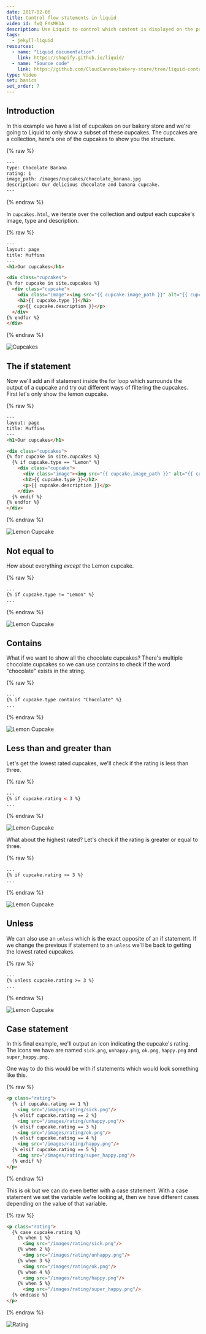 ```yaml
---
date: 2017-02-06
title: Control flow statements in liquid
video_id: fxQ_FYsMK1A
description: Use Liquid to control which content is displayed on the page
tags:
  - jekyll-liquid
resources:
  - name: "Liquid documentation"
    link: https://shopify.github.io/liquid/
  - name: "Source code"
    link: https://github.com/CloudCannon/bakery-store/tree/liquid-control-flow
type: Video
set: basics
set_order: 7
---
```

## Introduction
In this example we have a list of cupcakes on our bakery store and we're going to Liquid to only show a subset of these cupcakes. The cupcakes are a collection, here's one of the cupcakes to show you the structure.

{% raw %}
~~~html
---
type: Chocolate Banana
rating: 1
image_path: /images/cupcakes/chocolate_banana.jpg
description: Our delicious chocolate and banana cupcake.
---
~~~
{% endraw %}


In `cupcakes.html`, we iterate over the collection and output each cupcake's image, type and description.

{% raw %}
~~~html
---
layout: page
title: Muffins
---
<h1>Our cupcakes</h1>

<div class="cupcakes">
{% for cupcake in site.cupcakes %}
  <div class="cupcake">
    <div class="image"><img src="{{ cupcake.image_path }}" alt="{{ cupcake.type }}" /></div>
    <h2>{{ cupcake.type }}</h2>
    <p>{{ cupcake.description }}</p>
  </div>
{% endfor %}
</div>
~~~
{% endraw %}

![Cupcakes](/images/tutorials/control-flow-statements/cupcakes.png)

## The if statement

Now we'll add an if statement inside the for loop which surrounds the output of a cupcake and try out different ways of filtering the cupcakes. First let's only show the lemon cupcake.

{% raw %}
~~~html
---
layout: page
title: Muffins
---
<h1>Our cupcakes</h1>

<div class="cupcakes">
{% for cupcake in site.cupcakes %}
  {% if cupcake.type == "Lemon" %}
    <div class="cupcake">
      <div class="image"><img src="{{ cupcake.image_path }}" alt="{{ cupcake.type }}" /></div>
      <h2>{{ cupcake.type }}</h2>
      <p>{{ cupcake.description }}</p>
    </div>
  {% endif %}
{% endfor %}
</div>
~~~
{% endraw %}

![Lemon Cupcake](/images/tutorials/control-flow-statements/lemon.png)

## Not equal to

How about everything *except* the Lemon cupcake.

{% raw %}
~~~html
...
{% if cupcake.type != "Lemon" %}
...
~~~
{% endraw %}

![Lemon Cupcake](/images/tutorials/control-flow-statements/not-lemon.png)

## Contains

What if we want to show all the chocolate cupcakes? There's multiple chocolate cupcakes so we can use contains to check if the word "chocolate" exists in the string.

{% raw %}
~~~html
...
{% if cupcake.type contains "Chocolate" %}
...
~~~
{% endraw %}

![Lemon Cupcake](/images/tutorials/control-flow-statements/chocolate.png)

## Less than and greater than

Let's get the lowest rated cupcakes, we'll check if the rating is less than three.

{% raw %}
~~~html
...
{% if cupcake.rating < 3 %}
...
~~~
{% endraw %}

![Lemon Cupcake](/images/tutorials/control-flow-statements/less-than.png)

What about the highest rated? Let's check if the rating is greater or equal to three.

{% raw %}
~~~html
...
{% if cupcake.rating >= 3 %}
...
~~~
{% endraw %}

![Lemon Cupcake](/images/tutorials/control-flow-statements/greater-than.png)

## Unless

We can also use an `unless` which is the exact opposite of an if statement. If we change the previous if statement to an `unless` we'll be back to getting the lowest rated cupcakes.

{% raw %}
~~~html
...
{% unless cupcake.rating >= 3 %}
...
~~~
{% endraw %}

![Lemon Cupcake](/images/tutorials/control-flow-statements/less-than.png)

## Case statement

In this final example, we'll output an icon indicating the cupcake's rating. The icons we have are named `sick.png`, `unhappy.png`, `ok.png`, `happy.png` and `super_happy.png`.

One way to do this would be with if statements which would look something like this.

{% raw %}
~~~html
<p class="rating">
  {% if cupcake.rating == 1 %}
    <img src="/images/rating/sick.png"/>
  {% elsif cupcake.rating == 2 %}
    <img src="/images/rating/unhappy.png"/>
  {% elsif cupcake.rating == 3 %}
    <img src="/images/rating/ok.png"/>
  {% elsif cupcake.rating == 4 %}
    <img src="/images/rating/happy.png"/>
  {% elsif cupcake.rating == 5 %}
    <img src="/images/rating/super_happy.png"/>
  {% endif %}
</p>
~~~
{% endraw %}


This is ok but we can do even better with a case statement. With a case statement we set the variable we're looking at, then we have different cases depending on the value of that variable.

{% raw %}
~~~html
<p class="rating">
  {% case cupcake.rating %}
    {% when 1 %}
      <img src="/images/rating/sick.png"/>
    {% when 2 %}
      <img src="/images/rating/unhappy.png"/>
    {% when 3 %}
      <img src="/images/rating/ok.png"/>
    {% when 4 %}
      <img src="/images/rating/happy.png"/>
    {% when 5 %}
      <img src="/images/rating/super_happy.png"/>
  {% endcase %}
</p>
~~~
{% endraw %}

![Rating](/images/tutorials/control-flow-statements/rating.png)
